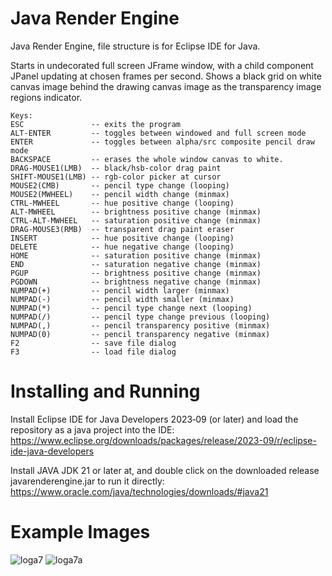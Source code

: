 # Java Render Engine
Java Render Engine, file structure is for Eclipse IDE for Java.

Starts in undecorated full screen JFrame window, with a child component JPanel updating at chosen frames per second.
Shows a black grid on white canvas image behind the drawing canvas image as the transparency image regions indicator.

```
Keys:
ESC               -- exits the program
ALT-ENTER         -- toggles between windowed and full screen mode
ENTER             -- toggles between alpha/src composite pencil draw mode
BACKSPACE         -- erases the whole window canvas to white.
DRAG-MOUSE1(LMB)  -- black/hsb-color drag paint
SHIFT-MOUSE1(LMB) -- rgb-color picker at cursor
MOUSE2(CMB)       -- pencil type change (looping)
MOUSE2(MWHEEL)    -- pencil width change (minmax)
CTRL-MWHEEL       -- hue positive change (looping)
ALT-MWHEEL        -- brightness positive change (minmax)
CTRL-ALT-MWHEEL   -- saturation positive change (minmax)
DRAG-MOUSE3(RMB)  -- transparent drag paint eraser
INSERT            -- hue positive change (looping)
DELETE            -- hue negative change (looping)
HOME              -- saturation positive change (minmax)
END               -- saturation negative change (minmax)
PGUP              -- brightness positive change (minmax)
PGDOWN            -- brightness negative change (minmax)
NUMPAD(+)         -- pencil width larger (minmax)
NUMPAD(-)         -- pencil width smaller (minmax)
NUMPAD(*)         -- pencil type change next (looping)
NUMPAD(/)         -- pencil type change previous (looping)
NUMPAD(,)         -- pencil transparency positive (minmax)
NUMPAD(0)         -- pencil transparency negative (minmax)
F2                -- save file dialog
F3                -- load file dialog
```
# Installing and Running

Install Eclipse IDE for Java Developers 2023‑09 (or later) and load the repository as a java project into the IDE:
https://www.eclipse.org/downloads/packages/release/2023-09/r/eclipse-ide-java-developers

Install JAVA JDK 21 or later at, and double click on the downloaded release javarenderengine.jar to run it directly:
https://www.oracle.com/java/technologies/downloads/#java21

# Example Images

![loga7](https://github.com/goofyseeker311/javarenderengine/assets/19920254/986350a3-11a3-49ec-a325-fbac8eae7b25)
![loga7a](https://github.com/goofyseeker311/javarenderengine/assets/19920254/f75e6fbe-1dde-42ea-b4d4-dc12c2203ab4)
